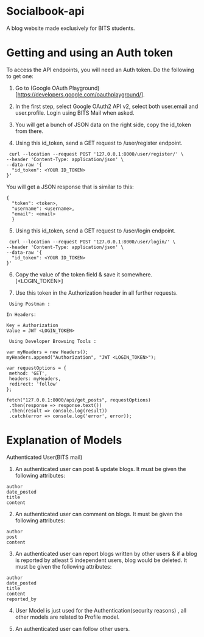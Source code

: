 # Socialbook-api
A blog website made exclusively for BITS students.

# Getting and using an Auth token

To access the API endpoints, you will need an Auth token. Do the following to get one:

1) Go to (Google OAuth Playground)[https://developers.google.com/oauthplayground/].

2) In the first step, select Google OAuth2 API v2, select both user.email and user.profile. Login using BITS Mail when asked.

3) You will get a bunch of JSON data on the right side, copy the id_token from there.

4) Using this id_token, send a GET request to /user/register endpoint.

```
 curl --location --request POST '127.0.0.1:8000/user/register/' \
--header 'Content-Type: application/json' \
--data-raw '{
  "id_token": <YOUR ID_TOKEN>
}' 
```
  
You will get a JSON response that is similar to this:
```
{
  "token": <token>,
  "username": <username>,
  "email": <email>
  } 
```   
5) Using this id_token, send a GET request to /user/login endpoint.

```
 curl --location --request POST '127.0.0.1:8000/user/login/' \
--header 'Content-Type: application/json' \
--data-raw '{
  "id_token": <YOUR ID_TOKEN>
}' 
```
  
6) Copy the value of the token field & save it somewhere.[<LOGIN_TOKEN>]

7) Use this token in the Authorization header in all further requests.

``` Using Postman :```

```
In Headers:

Key = Authorization
Value = JWT <LOGIN_TOKEN>

```

``` Using Developer Browsing Tools :```

```
var myHeaders = new Headers();
myHeaders.append("Authorization", "JWT <LOGIN_TOKEN>");

var requestOptions = {
 method: 'GET',
 headers: myHeaders,
 redirect: 'follow'
};

fetch("127.0.0.1:8000/api/get_posts", requestOptions)
 .then(response => response.text())
 .then(result => console.log(result))
 .catch(error => console.log('error', error)); 
 ```
# Explanation of Models

Authenticated User(BITS mail)

1. An authenticated user can post & update blogs. It must be given the following attributes:
```
author
date_posted
title
content
```
2. An authenticated user can comment on blogs. It must be given the following attributes:
```
author
post
content
```
3. An authenticated user can report blogs written by other users & if a blog is reported by atleast 5 independent users, blog would be deleted. It must be given the following attributes:
```
author
date_posted
title
content
reported_by
```
4. User Model is just used for the Authentication(security reasons) , all other models are related to Profile model.

5. An authenticated user can follow other users.